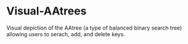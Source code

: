 # Visual-AAtrees

Visual depiction of the AAtree (a type of balanced binary search tree) allowing users to serach, add, and delete keys.
